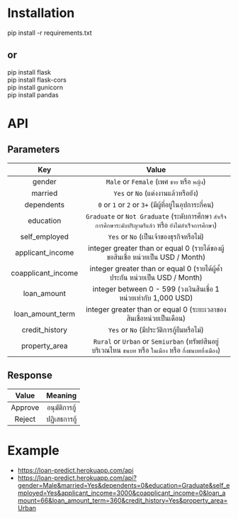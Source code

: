 # Installation  

pip install -r requirements.txt

## or

pip install flask   
pip install flask-cors    
pip install gunicorn    
pip install pandas    

# API
## Parameters

| Key | Value |
| :---: | :---: |
| gender | `Male` or `Female` (เพศ `ชาย` หรือ `หญิง`) |
| married | `Yes` or `No` (แต่งงานแล้วหรือยัง)|
| dependents | `0` or `1` or `2` or `3+` (มีผู้ที่อยู่ในอุปการะกี่คน)|
| education | `Graduate` or `Not Graduate` (ระดับการศึกษา `สำเร็จการศึกษาระดับปริญาตรีแล้ว` หรือ `ยังไม่สำเร็จการศึกษา`)|
| self_employed | `Yes` or `No` (เป็นเจ้าของธุรกิจหรือไม่)|
| applicant_income | integer greater than or equal 0 (รายได้ของผู้ขอสินเชื่อ หน่วยเป็น USD / Month)|
| coapplicant_income | integer greater than or equal 0 (รายได้ผู้ค้ำประกัน หน่วยเป็น USD / Month)|
| loan_amount | integer between 0 - 599 (วงเงินสินเชื่อ 1 หน่วยเท่ากับ 1,000 USD)|
| loan_amount_term | integer greater than or equal 0 (ระยะเวลาของสินเชื่อหน่วยเป็นเดือน)|
| credit_history | `Yes` or `No` (มีประวัติการกู้ยืมหรือไม่)|
| property_area | `Rural` or `Urban` or `Semiurban` (ทรัพย์สินอยู่บริเวณไหน `ชนบท` หรือ `ในเมือง` หรือ `กึ่งชนบทกึ่งเมือง`)|

## Response

| Value | Meaning |
| :---: | :---: |
| Approve | อนุมัติการกู้ |
| Reject | ปฏิเสธการกู้ |

# Example
 - https://loan-predict.herokuapp.com/api
 - https://loan-predict.herokuapp.com/api?gender=Male&married=Yes&dependents=0&education=Graduate&self_employed=Yes&applicant_income=3000&coapplicant_income=0&loan_amount=66&loan_amount_term=360&credit_history=Yes&property_area=Urban